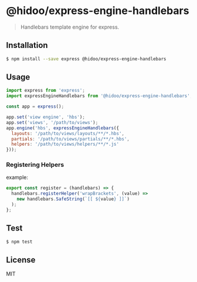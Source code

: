 # @hidoo/express-engine-handlebars

> Handlebars template engine for express.

## Installation

```sh
$ npm install --save express @hidoo/express-engine-handlebars
```

## Usage

```js
import express from 'express';
import expressEngineHandlebars from '@hidoo/express-engine-handlebars';

const app = express();

app.set('view engine', 'hbs');
app.set('views', '/path/to/views');
app.engine('hbs', expressEngineHandlebars({
  layouts: '/path/to/views/layouts/**/*.hbs',
  partials: '/path/to/views/partials/**/*.hbs',
  helpers: '/path/to/views/helpers/**/*.js'
}));
```

### Registering Helpers

example:

```js
export const register = (handlebars) => {
  handlebars.registerHelper('wrapBrackets', (value) =>
    new handlebars.SafeString(`[[ ${value} ]]`)
  );
};
```

## Test

```sh
$ npm test
```

## License

MIT
